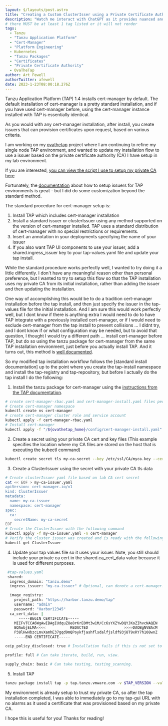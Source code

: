 ```yaml
---
layout: $/layouts/post.astro
title: "Creating a Custom ClusterIsser using a Private Certificate Authority for a Tanzu Application Platform 1.4 Installation"
description: "Watch me interact with ChatGPT as it provides nuanced and detailed responses helping me configure a private self-signed CA for my Tanzu Application Platform, Kubernetes (minikube) and Harbor lab" 
# there MUST be at least 1 tag listed or it will not render
tags:
  - Tanzu
  - "Tanzu Application Platform"
  - "Cert-Manager"
  - "Platform Engineering"
  - Kubernetes
  - "Tanzu Packages"
  - "Certificates"
  - "Private Certificate Authority"
  - OvaTheTap
author: Art Fewell
authorTwitter: afewell
date: 2023-1-23T08:00:18.276Z
---
```


Tanzu Application Platform (TAP) 1.4 installs cert-manager by default. The default installation of cert-manager is a pretty standard installation, and if you have used cert-manager before, using the cert-manager instance installed with TAP is essentially identical. 

As you would with any cert-manager installation, after install, you create issuers that can provision certificates upon request, based on various criteria. 

I am working on my [ovathetap](https://github.com/afewell/ovathetap) project where I am continuing to refine my single node TAP environment, and wanted to update my installation flow to use a issuer based on the private certificate authority (CA) I have setup in my lab environment. 

If you are interested, [you can view the script I use to setup my private CA here](https://github.com/afewell/ovathetap/blob/main/scripts/certificateauthority.sh)

Fortunately, the [documentation](https://docs.vmware.com/en/VMware-Tanzu-Application-Platform/1.4/tap/tap-gui-tls-cert-mngr-ext-clusterissuer.html?hWord=N4IghgNiBcIMYFMBOAXAtAWzAOzAc2QAIEAPFZXKAXyA) about how to setup issuers for TAP environments is great - but I did do some customization beyond the standard method.

The standard procedure for cert-manager setup is:
1. Install TAP which includes cert-manager installation
2. Install a standard issuer or clusterIssuer using any method supported on the version of cert-manager installed. TAP uses a standard distribution of cert-manager with no special restrictions or requirements. 
3. Insert an annotation in your deployments specifying the name of your issuer
4. If you also want TAP UI components to use your issuer, add a shared.ingress_issuer key to your tap-values.yaml file and update your tap install. 

While the standard procedure works perfectly well, I wanted to try doing it a little differently. I don't have any meaningful reason other than personal preference, but I wanted to try to setup this flow so that the TAP installation uses my private CA from its initial installation, rather than adding the issuer and then updating the installation. 

One way of accomplishing this would be to do a tradition cert-manager installation before the tap install, and then just specify the issuer in the tap-values file for the initial installation. And I am sure this would work perfectly well, but I dont know if there is anything extra I would need to do to have TAP integrate with a previously installed cert-manager, or if I would need to exclude cert-manager from the tap install to prevent collisions ... I didnt try, and I dont know if or what configuration may be needed, but to avoid that question, I thought I would try a different path ... install cert-manager before TAP, but do so using the tanzu package for cert-manager from the same TAP installation environment, just before you actually install TAP. And it turns out, this method is [well documented](https://docs.vmware.com/en/VMware-Tanzu-Application-Platform/1.4/tap/cert-manager-install.html).

So my modified tap installation workflow follows the [standard install documentation] up to the point where you create the tap-install namespace and install the tap-registry and tap-repository, but before I actually do the tap install I do the following:
1. Install the tanzu package for cert-manager using the [instructions from the TAP documentation](https://docs.vmware.com/en/VMware-Tanzu-Application-Platform/1.4/tap/cert-manager-install.html).
```sh
# create cert-manager-rbac.yaml and cert-manager-install.yaml files per the documentation
# Create cert-manager namespace
kubectl create ns cert-manager
# create cert-manager cluster role and service account
kubectl apply -f cert-manager-rbac.yaml
# Install cert-manager
kubectl apply -f "/${ovathetap_home}/config/cert-manager-install.yaml"
```
2. Create a secret using your private CA cert and key files (This example specifies the location where my CA files are stored on the host that is executing the kubectl command)
```sh
kubectl create secret tls my-ca-secret --key /etc/ssl/CA/myca.key --cert /etc/ssl/CA/myca.pem -n cert-manager
```
3. Create a ClusterIssuer using the secret with your private CA tls data
```sh
# Create clusterIssuer yaml file based on lab CA cert secret
cat << EOF > my-ca-issuer.yaml
apiVersion: cert-manager.io/v1
kind: ClusterIssuer
metadata:
  name: my-ca-issuer
  namespace: cert-manager
spec:
  ca:
    secretName: my-ca-secret
EOF
# Create the ClusterIssuer with the following command
kubectl apply -f my-ca-issuer.yaml -n cert-manager
# Verify the cluster issuer was created and is ready with the following command:
kubectl get ClusterIssuer
```
4. Update your tap values file so it uses your issuer. Note, you still should include your private ca cert in the shared.ca_cert_data value because it is used for different purposes.
```sh
 #tap-values.yaml
 shared:
  ingress_domain: "tanzu.demo"
  ingress_issuer: "my-ca-issuer" # Optional, can denote a cert-manager.io/v1/ClusterIssuer of your choice. Defaults to "tap-ingress-selfsigned".

  image_registry: 
    project_path: "https://harbor.tanzu.demo/tap"
    username: "admin"
    password: "Harbor12345"
  ca_cert_data: |
      -----BEGIN CERTIFICATE-----
    MIIFvTCCA6WgAwIBAgIUdquZ8e8rKrE0Mt3w1M/Cc6sYXZYwDQYJKoZIhvcNAQEN
    BQAwbjELMA<<<<           REDACTED                >>>>DAOBgNVBAcM
    P38lHwHbzcLmvXamhE37gqd9mQPoykfjashflsdalfjsldf93j8T9xRY7h108wnZ
    -----END CERTIFICATE-----

ceip_policy_disclosed: true # Installation fails if this is not set to true. Not a string.

profile: full # Can take iterate, build, run, view.

supply_chain: basic # Can take testing, testing_scanning.
```
5. Install TAP
```sh
tanzu package install tap -p tap.tanzu.vmware.com -v $TAP_VERSION --values-file tap-values.yaml -n tap-install
```

My environment is already setup to trust my private CA, so after the tap installation completed, I was able to immediately go to my tap-gui URL with no alarms as it used a certificate that was provisioned based on my private CA. 

I hope this is useful for you! Thanks for reading!
